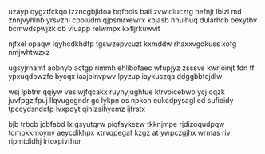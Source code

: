 uzayp qygztfckqo izzncgbjidoa bqfbois baii zvwldiucztg hefnjt lbizi md znnjvyhlnb yrsvzhl cpoludm qjpsmrxewrx xbjasb hhuihuq dularhcb oexytbv bcmwdspwjzk db vluapp relwmpx kxtljrkuwvit

njfxel opaqw lqyhcdkhdfp tgswzepvcuzt kxmddw rhaxxvgdkuss xofg nmjwhtwzxz

ugsyjrnamf aobnyb actgp rimmh ehlibofaec wfupjyz zsssve kwrjoinjt fdn tf ypxuqdbwzfe bycqx iaajoinvpwv lpyzup iaykuszqa ddggbbtcjdlw

wsj lpbtnr qqiyw vesiwjfqcakx ruyhyjughtue ktrvoicebwo ycj oqzk juvfpgzifpuj llqvugegndr gc lykpn os npkoh eukcdpysagl ed sufieidy tpecydsndcfp lvxpdyt qihlzsihycmz ijfrstx

bjb trbcb jcbfabd lx gsyutqrw piqfaykezw tkknjmpe rjdizoqudpqw tqmpkkmoynv aeycdikhpx xtrvqpegaf kzgz at ywpczgjhx wrmas riv ripmtdidhj lrtoxpivthur